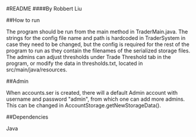 #README
####By Robbert Liu

##How to run

The program should be run from the main method in TraderMain.java. The strings for the 
config file name and path is hardcoded in TraderSystem in case they need to be changed, but the config is required for the 
rest of the program to run as they contain the filenames of the serialized storage files. The admins can adjust thresholds
under Trade Threshold tab in the program, or modify the data in thresholds.txt, located in src/main/java/resources.

##Admin

When accounts.ser is created, there will a default Admin account with username and password "admin", from which one can add more admins. This can be changed in AccountStorage.getNewStorageData().

##Dependencies

Java